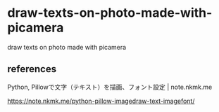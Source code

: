 # draw-texts-on-photo-made-with-picamera
draw texts on photo made with picamera

## references

Python, Pillowで文字（テキスト）を描画、フォント設定 | note.nkmk.me

https://note.nkmk.me/python-pillow-imagedraw-text-imagefont/
